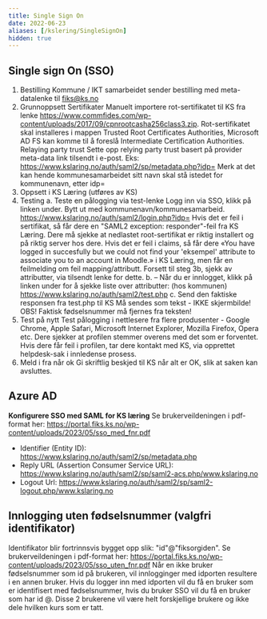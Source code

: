 ```yaml
---
title: Single Sign On
date: 2022-06-23
aliases: [/kslering/SingleSignOn]
hidden: true
---
```

## Single sign On (SSO)
1. Bestilling
   Kommune / IKT samarbeidet sender bestilling med meta-datalenke til fiks@ks.no 
2. Grunnoppsett
   Sertifikater
   Manuelt importere rot-sertifikatet til KS fra lenke https://www.commfides.com/wp-content/uploads/2017/09/cpnrootcasha256class3.zip. Rot-sertifikatet skal installeres i mappen Trusted Root Certificates Authorities, Microsoft AD FS kan komme til å foreslå Intermediate Certification Authorities.
   Relaying party trust
   Sette opp relying party trust basert på provider meta-data link tilsendt i e-post. Eks: https://www.kslaring.no/auth/saml2/sp/metadata.php?idp=<kommunenavn>
   Merk at det kan hende kommunesamarbeidet sitt navn skal stå istedet for kommunenavn, etter idp=
3. Oppsett i KS Læring (utføres av KS)
4. Testing
   a. Teste en pålogging via test-lenke
   Logg inn via SSO, klikk på linken under. Bytt ut <id> med kommunenavn/kommunesamarbeid.
   https://www.kslaring.no/auth/saml2/login.php?idp=<id>
   Hvis det er feil i sertifikat, så får dere en "SAML2 exception: responder"-feil fra KS Læring. Dere må sjekke at nedlastet root-sertifikat er riktig installert og på riktig server hos dere.
   Hvis det er feil i claims, så får dere «You have logged in succesfully but we could not find your 'eksempel' attribute to associate you to an account in Moodle.» i KS Læring, men får en feilmelding om feil mapping/attributt. Forsett til steg 3b, sjekk av attributter, via tilsendt lenke for dette.
   b.
   – Når du er innlogget, klikk på linken under for å sjekke liste over attributter: (hos kommunen)
   https://www.kslaring.no/auth/saml2/test.php
   c. Send den faktiske responsen fra test.php til KS
   Må sendes som tekst - IKKE skjermbilde!
   OBS! Faktisk fødselsnummer må fjernes fra teksten!
5. Test på nytt
   Test pålogging i nettlesere fra flere produsenter - Google Chrome, Apple Safari, Microsoft Internet Explorer, Mozilla Firefox, Opera etc.
   Dere sjekker at profilen stemmer overens med det som er forventet.
   Hvis dere får feil i profilen, tar dere kontakt med KS, via opprettet helpdesk-sak i innledense prosess.
6. Meld i fra når ok
   Gi skriftlig beskjed til KS når alt er OK, slik at saken kan avsluttes.
## Azure AD
**Konfigurere SSO med SAML for KS læring**
Se brukerveildeningen i pdf-format her: https://portal.fiks.ks.no/wp-content/uploads/2023/05/sso_med_fnr.pdf
* Identifier (Entity ID): https://www.kslaring.no/auth/saml2/sp/metadata.php
* Reply URL (Assertion Consumer Service URL): https://www.kslaring.no/auth/saml2/sp/saml2-acs.php/www.kslaring.no
* Logout Url: https://www.kslaring.no/auth/saml2/sp/saml2-logout.php/www.kslaring.no
## Innlogging uten fødselsnummer (valgfri identifikator)
Identifikator blir fortrinnsvis bygget opp slik: "id"@"fiksorgiden".
Se brukerveildeningen i pdf-format her: https://portal.fiks.ks.no/wp-content/uploads/2023/05/sso_uten_fnr.pdf
Når en ikke bruker fødselsnummer som id på brukeren, vil innlogginger med idporten resultere i en annen bruker.
Hvis du logger inn med idporten vil du få en bruker som er identifisert med fødselsnummer, hvis du bruker SSO vil du få en bruker som har id <id>@<fiksordid>.
Disse 2 brukerene vil være helt forskjellige brukere og ikke dele hvilken kurs som er tatt.

